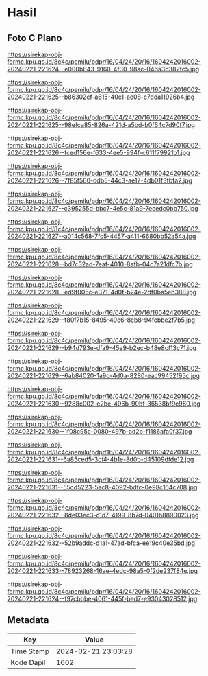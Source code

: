 # Hasil

## Foto C Plano

https://sirekap-obj-formc.kpu.go.id/8c4c/pemilu/pdpr/16/04/24/20/16/1604242016002-20240221-221624--e000b843-9160-4f30-98ac-046a3d382fc5.jpg

https://sirekap-obj-formc.kpu.go.id/8c4c/pemilu/pdpr/16/04/24/20/16/1604242016002-20240221-221625--b86302cf-a615-40c1-ae08-c7dda11926b4.jpg

https://sirekap-obj-formc.kpu.go.id/8c4c/pemilu/pdpr/16/04/24/20/16/1604242016002-20240221-221625--98efca85-826a-421d-a5bd-b0f64c7d90f7.jpg

https://sirekap-obj-formc.kpu.go.id/8c4c/pemilu/pdpr/16/04/24/20/16/1604242016002-20240221-221626--fced156e-f633-4ee5-994f-c611f79921b1.jpg

https://sirekap-obj-formc.kpu.go.id/8c4c/pemilu/pdpr/16/04/24/20/16/1604242016002-20240221-221626--7f85f560-ddb5-44c3-ae17-4db01f3fbfa2.jpg

https://sirekap-obj-formc.kpu.go.id/8c4c/pemilu/pdpr/16/04/24/20/16/1604242016002-20240221-221627--c395255d-bbc7-4e5c-81a9-7ecedc0bb750.jpg

https://sirekap-obj-formc.kpu.go.id/8c4c/pemilu/pdpr/16/04/24/20/16/1604242016002-20240221-221627--a014c568-7fc5-4457-a411-6680bb52a54a.jpg

https://sirekap-obj-formc.kpu.go.id/8c4c/pemilu/pdpr/16/04/24/20/16/1604242016002-20240221-221628--bd7c32ad-7eaf-4010-8afb-04c7a21dfc7b.jpg

https://sirekap-obj-formc.kpu.go.id/8c4c/pemilu/pdpr/16/04/24/20/16/1604242016002-20240221-221628--ed9f005c-e371-4d0f-b24e-2df0ba5eb388.jpg

https://sirekap-obj-formc.kpu.go.id/8c4c/pemilu/pdpr/16/04/24/20/16/1604242016002-20240221-221629--f80f7b15-8495-49c6-8cb8-94fcbbe2f7b5.jpg

https://sirekap-obj-formc.kpu.go.id/8c4c/pemilu/pdpr/16/04/24/20/16/1604242016002-20240221-221629--b94d793e-dfa9-45e9-b2ec-b48e8cf13c71.jpg

https://sirekap-obj-formc.kpu.go.id/8c4c/pemilu/pdpr/16/04/24/20/16/1604242016002-20240221-221629--6ab84020-1a9c-4d0a-8280-eac99452f95c.jpg

https://sirekap-obj-formc.kpu.go.id/8c4c/pemilu/pdpr/16/04/24/20/16/1604242016002-20240221-221630--9288c002-e2be-496b-90bf-36538bf9e960.jpg

https://sirekap-obj-formc.kpu.go.id/8c4c/pemilu/pdpr/16/04/24/20/16/1604242016002-20240221-221630--1f08c95c-0080-497b-ad2b-f1186afa0f37.jpg

https://sirekap-obj-formc.kpu.go.id/8c4c/pemilu/pdpr/16/04/24/20/16/1604242016002-20240221-221631--6a85ced5-3cf4-4b1e-8d0b-d45109dfde12.jpg

https://sirekap-obj-formc.kpu.go.id/8c4c/pemilu/pdpr/16/04/24/20/16/1604242016002-20240221-221631--55cd5223-5ac8-4092-bdfc-0e98c164c708.jpg

https://sirekap-obj-formc.kpu.go.id/8c4c/pemilu/pdpr/16/04/24/20/16/1604242016002-20240221-221632--8de03ec3-c1d7-4199-8b7d-0401b8890023.jpg

https://sirekap-obj-formc.kpu.go.id/8c4c/pemilu/pdpr/16/04/24/20/16/1604242016002-20240221-221632--52b9addc-d1a1-47ad-bfca-ee19c40e35bd.jpg

https://sirekap-obj-formc.kpu.go.id/8c4c/pemilu/pdpr/16/04/24/20/16/1604242016002-20240221-221633--78923268-16ae-4edc-98a5-0f2de237f84e.jpg

https://sirekap-obj-formc.kpu.go.id/8c4c/pemilu/pdpr/16/04/24/20/16/1604242016002-20240221-221624--f97cbbbe-4061-445f-bed7-e93043028512.jpg


## Metadata

| Key        | Value               |
| ---------- | ------------------- |
| Time Stamp | 2024-02-21 23:03:28 |
| Kode Dapil | 1602                |



